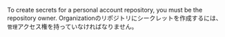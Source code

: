 To create secrets for a personal account repository, you must be the repository owner. Organizationのリポジトリにシークレットを作成するには、`管理`アクセス権を持っていなければなりません。
